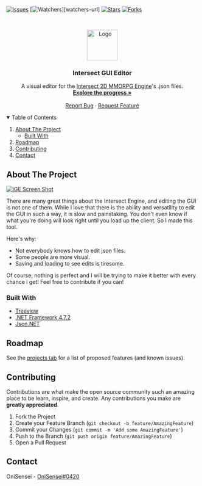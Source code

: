 <!--
*** Thanks for checking out the Best-README-Template. If you have a suggestion
*** that would make this better, please fork the repo and create a pull request
*** or simply open an issue with the tag "enhancement".
*** Thanks again! Now go create something AMAZING! :D
-->



<!-- PROJECT SHIELDS -->
<!--
*** I'm using markdown "reference style" links for readability.
*** Reference links are enclosed in brackets [ ] instead of parentheses ( ).
*** See the bottom of this document for the declaration of the reference variables
*** for contributors-url, forks-url, etc. This is an optional, concise syntax you may use.
*** https://www.markdownguide.org/basic-syntax/#reference-style-links
-->
[![Issues][issues-shield]][issues-url]
[![Watchers][watchers-shield]][watchers-url]
[![Stars][stars-shield]][stars-url]
[![Forks][forks-shield]][forks-url]


<!-- PROJECT LOGO -->
<br />
<p align="center">
  <a href="https://github.com/OniSensei/Intersect-GUI-Editor">
    <img src="https://imgur.com/fXO74DV.png" alt="Logo" width="80" height="80">
  </a>

  <h3 align="center">Intersect GUI Editor</h3>

  <p align="center">
    A visual editor for the <a href="https://github.com/AscensionGameDev/Intersect-Engine">Intersect 2D MMORPG Engine</a>'s .json files.
    <br />
    <a href="https://github.com/OniSensei/Intersect-GUI-Editor/projects/1"><strong>Explore the progress »</strong></a>
    <br />
    <br />
    <a href="https://github.com/OniSensei/Intersect-GUI-Editor/issues">Report Bug</a>
    ·
    <a href="https://github.com/OniSensei/Intersect-GUI-Editor/issues">Request Feature</a>
  </p>
</p>



<!-- TABLE OF CONTENTS -->
<details open="open">
  <summary>Table of Contents</summary>
  <ol>
    <li>
      <a href="#about-the-project">About The Project</a>
      <ul>
        <li><a href="#built-with">Built With</a></li>
      </ul>
    </li>
    <li><a href="#roadmap">Roadmap</a></li>
    <li><a href="#contributing">Contributing</a></li>
    <li><a href="#contact">Contact</a></li>
  </ol>
</details>



<!-- ABOUT THE PROJECT -->
## About The Project

[![IGE Screen Shot][product-screenshot]](https://github.com/OniSensei/Intersect-GUI-Editor)

There are many great things about the Intersect Engine, and editing the GUI is not one of them. While I love that there is the ability and versatility to edit the GUI in such a way, it is slow and painstaking. You don't even know if what you're doing will look right until you load up the client. So I made this tool.

Here's why:
* Not everybody knows how to edit json files.
* Some people are more visual.
* Saving and loading to see edits is tiresome.

Of course, nothing is perfect and I will be trying to make it better with every chance i get! Feel free to contribute if you can!


### Built With

* [Treeview](https://github.com/zetoken/JSon-Editor/tree/master/JsonTreeView)
* [.NET Framework 4.7.2](https://dotnet.microsoft.com/download/dotnet-framework/net472)
* [Json.NET](https://github.com/JamesNK/Newtonsoft.Json)



<!-- ROADMAP -->
## Roadmap

See the [projects tab](https://github.com/OniSensei/Intersect-GUI-Editor/projects/1) for a list of proposed features (and known issues).



<!-- CONTRIBUTING -->
## Contributing

Contributions are what make the open source community such an amazing place to be learn, inspire, and create. Any contributions you make are **greatly appreciated**.

1. Fork the Project
2. Create your Feature Branch (`git checkout -b feature/AmazingFeature`)
3. Commit your Changes (`git commit -m 'Add some AmazingFeature'`)
4. Push to the Branch (`git push origin feature/AmazingFeature`)
5. Open a Pull Request


<!-- CONTACT -->
## Contact

OniSensei - [OniSensei#0420](https://discord.com/users/542094478513668176/)


<!-- MARKDOWN LINKS & IMAGES -->
<!-- https://www.markdownguide.org/basic-syntax/#reference-style-links -->
[issues-shield]: https://img.shields.io/github/issues-raw/OniSensei/Intersect-GUI-Editor?style=for-the-badge
[issues-url]: https://github.com/OniSensei/Intersect-GUI-Editor/issues
[watchers-shield]: https://img.shields.io/github/watchers/OniSensei/Intersect-GUI-Editor?style=for-the-badge
[watcher-url]: https://github.com/OniSensei/Intersect-GUI-Editor/watchers
[stars-shield]: https://img.shields.io/github/stars/OniSensei/Intersect-GUI-Editor?style=for-the-badge
[stars-url]: https://github.com/OniSensei/Intersect-GUI-Editor/stargazers
[forks-shield]: https://img.shields.io/github/forks/OniSensei/Intersect-GUI-Editor?style=for-the-badge
[forks-url]: https://github.com/OniSensei/Intersect-GUI-Editor/network/members
[product-screenshot]: https://imgur.com/69O1CMQ.gif
